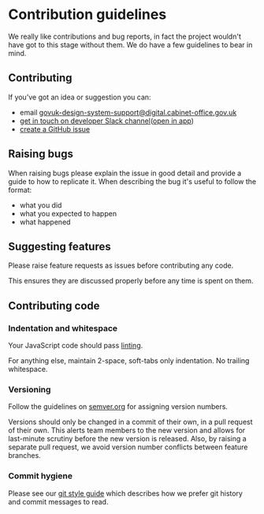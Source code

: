 # Contribution guidelines

We really like contributions and bug reports, in fact the project wouldn't have got to this stage without them.
We do have a few guidelines to bear in mind.

## Contributing

If you’ve got an idea or suggestion you can:

* email [govuk-design-system-support@digital.cabinet-office.gov.uk](mailto:govuk-design-system-support@digital.cabinet-office.gov.uk)
* [get in touch on developer Slack channel](https://ukgovernmentdigital.slack.com/messages/prototype-kit-dev)([open in app](slack://channel?team=T04V6EBTR&amp;id=C0E1063DW))
* [create a GitHub issue](https://github.com/alphagov/govuk-prototype-kit/issues)

## Raising bugs

When raising bugs please explain the issue in good detail and provide a guide to how to replicate it.
When describing the bug it's useful to follow the format:

- what you did
- what you expected to happen
- what happened

## Suggesting features

Please raise feature requests as issues before contributing any code.

This ensures they are discussed properly before any time is spent on them.

## Contributing code

### Indentation and whitespace

Your JavaScript code should pass [linting](docs/linting.md).

For anything else, maintain 2-space, soft-tabs only indentation. No trailing whitespace.

### Versioning

Follow the guidelines on [semver.org](http://semver.org/) for assigning version
numbers.

Versions should only be changed in a commit of their own, in a pull request of
their own. This alerts team members to the new version and allows for
last-minute scrutiny before the new version is released. Also, by raising a
separate pull request, we avoid version number conflicts between feature
branches.

### Commit hygiene

Please see our [git style guide](https://gds-way.cloudapps.digital/standards/source-code.html#commit-messages)
which describes how we prefer git history and commit messages to read.
